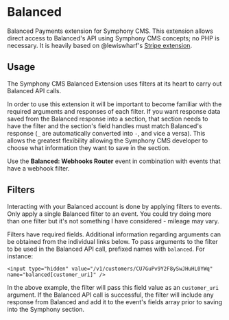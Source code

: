 Balanced
========

Balanced Payments extension for Symphony CMS. This extension allows direct access to Balanced's API using Symphony CMS concepts; no PHP is necessary. It is heavily based on @lewiswharf's [Stripe extension](https://github.com/lewiswharf/stripe).

Usage
--------

The Symphony CMS Balanced Extension uses filters at its heart to carry out Balanced API calls.

In order to use this extension it will be important to become familiar with the required arguments and responses of each filter. If you want response data saved from the Balanced response into a section, that section needs to have the filter and the section's field handles must match Balanced's response (`_` are automatically converted into `-`, and vice a versa). This allows the greatest flexibility allowing the Symphony CMS developer to choose what information they want to save in the section.

Use the **Balanced: Webhooks Router** event in combination with events that have a webhook filter.

Filters
--------

Interacting with your Balanced account is done by applying filters to events. Only apply a single Balanced filter to an event. You could try doing more than one filter but it's not something I have considered - mileage may vary.

Filters have required fields. Additional information regarding arguments can be obtained from the individual links below. To pass arguments to the filter to be used in the Balanced API call, prefixed names with `balanced`. For instance:

    <input type="hidden" value="/v1/customers/CU7GuPv9Y2F8ySwJHuHL0YWq" name="balanced[customer_uri]" />

In the above example, the filter will pass this field value as an `customer_uri` argument. If the Balanced API call is successful, the filter will include any response from Balanced and add it to the event's fields array prior to saving into the Symphony section.
